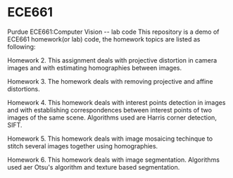 # ECE661
Purdue ECE661:Computer Vision -- lab code
This repository is a demo of ECE661 homework(or lab) code, the homework topics are listed as following:

Homework 2.
This assignment deals with projective distortion in camera images and with estimating homographies between images.

Homework 3.
The homework deals with removing projective and affine distortions.

Homework 4. 
This homework deals with interest points detection in images and with establishing correspondences between interest points of two images
of the same scene. Algorithms used are Harris corner detection, SIFT.

Homework 5.
This homework deals with image mosaicing techinque to stitch several images together using homographies.

Homework 6. 
This homework deals with image segmentation. Algorithms used aer Otsu's algorithm and texture based segmentation.
